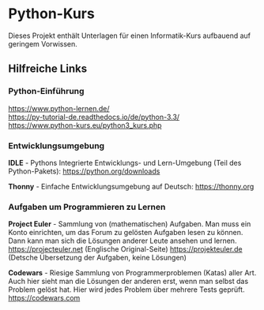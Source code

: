 # Python-Kurs
Dieses Projekt enthält Unterlagen für einen Informatik-Kurs aufbauend auf geringem Vorwissen.

## Hilfreiche Links
### Python-Einführung

https://www.python-lernen.de/ \
https://py-tutorial-de.readthedocs.io/de/python-3.3/ \
https://www.python-kurs.eu/python3_kurs.php

### Entwicklungsumgebung

**IDLE** -
Pythons Integrierte Entwicklungs- und Lern-Umgebung (Teil des Python-Pakets): https://python.org/downloads

**Thonny** - Einfache Entwicklungsumgebung auf Deutsch:
https://thonny.org

### Aufgaben um Programmieren zu Lernen

**Project Euler** - 
Sammlung von (mathematischen) Aufgaben. Man muss ein Konto einrichten, um das Forum zu gelösten Aufgaben lesen zu können. Dann kann man sich die Lösungen anderer Leute ansehen und lernen.
https://projecteuler.net (Englische Original-Seite)
https://projekteuler.de (Detsche Übersetzung der Aufgaben, keine Lösungen)

**Codewars** -
Riesige Sammlung von Programmerproblemen (Katas) aller Art. Auch hier sieht man die Lösungen der anderen erst, wenn man selbst das Problem gelöst hat. Hier wird jedes Problem über mehrere Tests geprüft.
https://codewars.com

